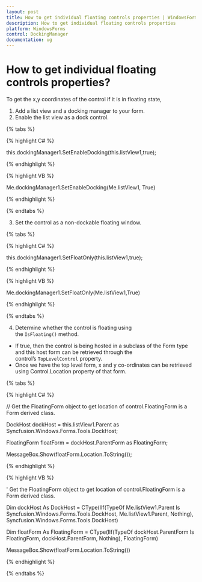```yaml
---
layout: post
title: How to get individual floating controls properties | WindowsForms | Syncfusion
description: How to get individual floating controls properties
platform: WindowsForms
control: DockingManager
documentation: ug
---
```


# How to get individual floating controls properties?

To get the x,y coordinates of the control if it is in floating state,

1. Add a list view and a docking manager to your form.
2. Enable the list view as a dock control.

 {% tabs %}

{% highlight C# %}

this.dockingManager1.SetEnableDocking(this.listView1,true);

{% endhighlight %}

{% highlight VB %}

Me.dockingManager1.SetEnableDocking(Me.listView1, True)

{% endhighlight %}

{% endtabs %}
	

3. Set the control as a non-dockable floating window.

 {% tabs %}

{% highlight C# %}

this.dockingManager1.SetFloatOnly(this.listView1,true);

{% endhighlight %}

{% highlight VB %}

Me.dockingManager1.SetFloatOnly(Me.listView1,True)

{% endhighlight %}

{% endtabs %}
  

4. Determine whether the control is floating using the `IsFloating()` method. 
* If true, then the control is being hosted in a subclass of the Form type and this host form can be retrieved through the control’s `TopLevelControl` property. 
* Once we have the top level form,  x and y co-ordinates can be retrieved using Control.Location property of that form.

 {% tabs %}
 
{% highlight C# %}


// Get the FloatingForm object to get location of control.FloatingForm is a Form derived class.

DockHost dockHost = this.listView1.Parent as Syncfusion.Windows.Forms.Tools.DockHost;

FloatingForm floatForm = dockHost.ParentForm as FloatingForm;

MessageBox.Show(floatForm.Location.ToString());

{% endhighlight %}

{% highlight VB %}

' Get the FloatingForm object to get location of control.FloatingForm is a Form derived class.

Dim dockHost As DockHost = CType(IIf(TypeOf Me.listView1.Parent Is Syncfusion.Windows.Forms.Tools.DockHost, Me.listView1.Parent, Nothing), Syncfusion.Windows.Forms.Tools.DockHost)

Dim floatForm As FloatingForm = CType(IIf(TypeOf dockHost.ParentForm Is FloatingForm, dockHost.ParentForm, Nothing), FloatingForm)

MessageBox.Show(floatForm.Location.ToString())

{% endhighlight %}

{% endtabs %}


